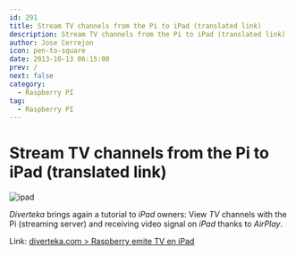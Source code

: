 ```yaml
---
id: 291
title: Stream TV channels from the Pi to iPad (translated link)
description: Stream TV channels from the Pi to iPad (translated link)
author: Jose Cerrejon
icon: pen-to-square
date: 2013-10-13 06:15:00
prev: /
next: false
category:
  - Raspberry PI
tag:
  - Raspberry PI
---
```


# Stream TV channels from the Pi to iPad (translated link)

![ipad](/images/2013/10/iPad.jpg)

*Diverteka* brings again a tutorial to *iPad* owners: View *TV* channels with the Pi (streaming server) and receiving video signal on *iPad* thanks to *AirPlay*.

Link: [diverteka.com > Raspberry emite TV en iPad](http://translate.google.com/translate?sl=es&tl=en&js=n&prev=_t&hl=es&ie=UTF-8&u=http%3A%2F%2Fwww.diverteka.com%2F%3Fp%3D1930)